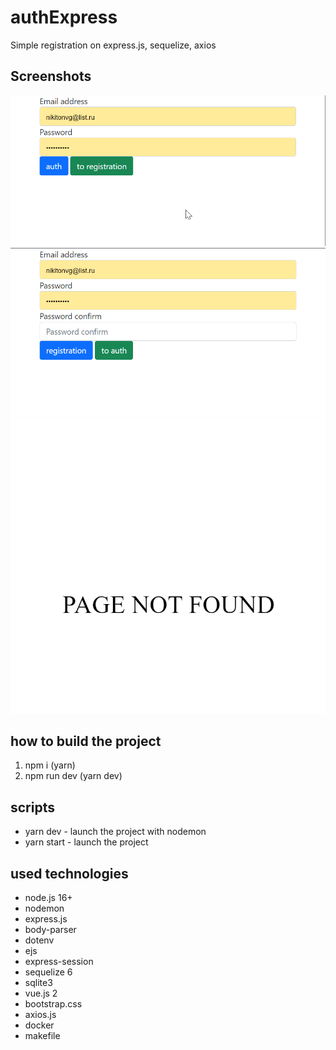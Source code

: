 # authExpress
Simple registration on express.js, sequelize, axios
## Screenshots
![auth](/github/auth.png)
![registration](/github/registration.png)
![404](/github/404.png)
## how to build the project
1. npm i (yarn)
2. npm run dev (yarn dev)
## scripts
- yarn dev - launch the project with nodemon
- yarn start - launch the project
## used technologies
- node.js 16+
- nodemon
- express.js
- body-parser
- dotenv
- ejs
- express-session
- sequelize 6
- sqlite3
- vue.js 2
- bootstrap.css
- axios.js
- docker
- makefile